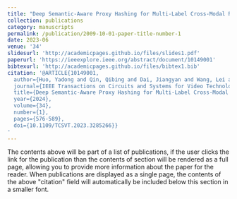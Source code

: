 ```yaml
---
title: "Deep Semantic-Aware Proxy Hashing for Multi-Label Cross-Modal Retrieval"
collection: publications
category: manuscripts
permalink: /publication/2009-10-01-paper-title-number-1
date: 2023-06
venue: '34'
slidesurl: 'http://academicpages.github.io/files/slides1.pdf'
paperurl: 'https://ieeexplore.ieee.org/abstract/document/10149001'
bibtexurl: 'http://academicpages.github.io/files/bibtex1.bib'
citation: '@ARTICLE{10149001,
  author={Huo, Yadong and Qin, Qibing and Dai, Jiangyan and Wang, Lei and Zhang, Wenfeng and Huang, Lei and Wang, Chengduan},
  journal={IEEE Transactions on Circuits and Systems for Video Technology}, 
  title={Deep Semantic-Aware Proxy Hashing for Multi-Label Cross-Modal Retrieval}, 
  year={2024},
  volume={34},
  number={1},
  pages={576-589},
  doi={10.1109/TCSVT.2023.3285266}}
'
---
```

The contents above will be part of a list of publications, if the user clicks the link for the publication than the contents of section will be rendered as a full page, allowing you to provide more information about the paper for the reader. When publications are displayed as a single page, the contents of the above "citation" field will automatically be included below this section in a smaller font.
